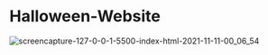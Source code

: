 # Halloween-Website

![screencapture-127-0-0-1-5500-index-html-2021-11-11-00_06_54](https://user-images.githubusercontent.com/62913154/141201729-24503b4b-bbdf-447c-9feb-ca35e3f090ee.png)
